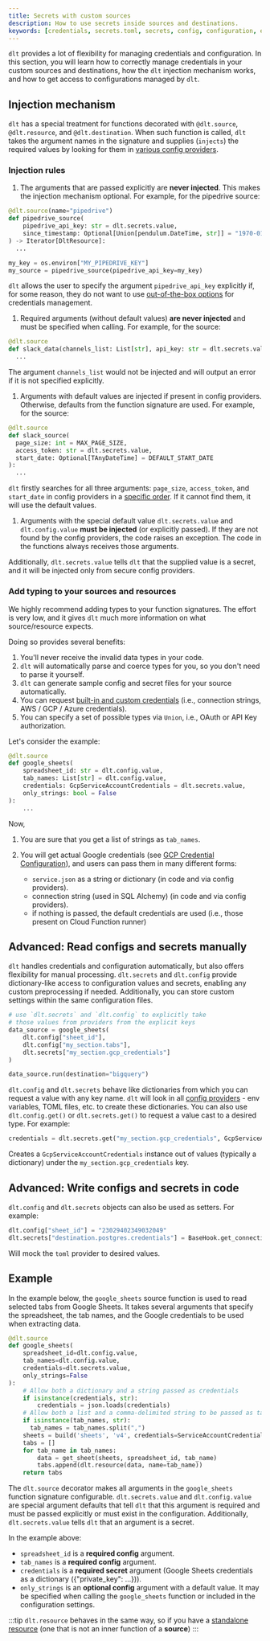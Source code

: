 ```yaml
---
title: Secrets with custom sources
description: How to use secrets inside sources and destinations.
keywords: [credentials, secrets.toml, secrets, config, configuration, environment variables, provider]
---
```


`dlt` provides a lot of flexibility for managing credentials and configuration. In this section, you will learn how to correctly manage credentials in your custom sources and destinations, how the `dlt` injection mechanism works, and how to get access to configurations managed by `dlt`.

## Injection mechanism

`dlt` has a special treatment for functions decorated with `@dlt.source`, `@dlt.resource`, and `@dlt.destination`. When such function is called, `dlt` takes the argument names in the signature and supplies (`injects`) the required values by looking for them in [various config providers](setup).

### Injection rules

1. The arguments that are passed explicitly are **never injected**. This makes the injection mechanism optional. For example, for the pipedrive source:
  ```py
  @dlt.source(name="pipedrive")
  def pipedrive_source(
      pipedrive_api_key: str = dlt.secrets.value,
      since_timestamp: Optional[Union[pendulum.DateTime, str]] = "1970-01-01 00:00:00",
  ) -> Iterator[DltResource]:
    ...

  my_key = os.environ["MY_PIPEDRIVE_KEY"]
  my_source = pipedrive_source(pipedrive_api_key=my_key)
  ```
  `dlt` allows the user to specify the argument `pipedrive_api_key` explicitly if, for some reason, they do not want to use [out-of-the-box options](setup) for credentials management.

1. Required arguments (without default values) **are never injected** and must be specified when calling. For example, for the source:

  ```py
  @dlt.source
  def slack_data(channels_list: List[str], api_key: str = dlt.secrets.value):
    ...
  ```
  The argument `channels_list` would not be injected and will output an error if it is not specified explicitly.

1. Arguments with default values are injected if present in config providers. Otherwise, defaults from the function signature are used. For example, for the source:

  ```py
  @dlt.source
  def slack_source(
    page_size: int = MAX_PAGE_SIZE,
    access_token: str = dlt.secrets.value,
    start_date: Optional[TAnyDateTime] = DEFAULT_START_DATE
  ):
    ...
  ```
  `dlt` firstly searches for all three arguments: `page_size`, `access_token`, and `start_date` in config providers in a [specific order](setup). If it cannot find them, it will use the default values.

1. Arguments with the special default value `dlt.secrets.value` and `dlt.config.value` **must be injected**
   (or explicitly passed). If they are not found by the config providers, the code raises an
   exception. The code in the functions always receives those arguments.

  Additionally, `dlt.secrets.value` tells `dlt` that the supplied value is a secret, and it will be injected only from secure config providers.

### Add typing to your sources and resources

We highly recommend adding types to your function signatures.
The effort is very low, and it gives `dlt` much more
information on what source/resource expects.

Doing so provides several benefits:

1. You'll never receive the invalid data types in your code.
1. `dlt` will automatically parse and coerce types for you, so you don't need to parse it yourself.
1. `dlt` can generate sample config and secret files for your source automatically.
1. You can request [built-in and custom credentials](prebuilt_types) (i.e., connection strings, AWS / GCP / Azure credentials).
1. You can specify a set of possible types via `Union`, i.e., OAuth or API Key authorization.

Let's consider the example:

```py
@dlt.source
def google_sheets(
    spreadsheet_id: str = dlt.config.value,
    tab_names: List[str] = dlt.config.value,
    credentials: GcpServiceAccountCredentials = dlt.secrets.value,
    only_strings: bool = False
):
    ...
```

Now,

1. You are sure that you get a list of strings as `tab_names`.
1. You will get actual Google credentials (see [GCP Credential Configuration](prebuilt_types#gcp-credentials)), and users can
   pass them in many different forms:

   * `service.json` as a string or dictionary (in code and via config providers).
   * connection string (used in SQL Alchemy) (in code and via config providers).
   * if nothing is passed, the default credentials are used (i.e., those present on Cloud Function runner)

## Advanced: Read configs and secrets manually

`dlt` handles credentials and configuration automatically, but also offers flexibility for manual processing.
`dlt.secrets` and `dlt.config` provide dictionary-like access to configuration values and secrets, enabling any custom preprocessing if needed.
Additionally, you can store custom settings within the same configuration files.

```py
# use `dlt.secrets` and `dlt.config` to explicitly take
# those values from providers from the explicit keys
data_source = google_sheets(
    dlt.config["sheet_id"],
    dlt.config["my_section.tabs"],
    dlt.secrets["my_section.gcp_credentials"]
)

data_source.run(destination="bigquery")
```

`dlt.config` and `dlt.secrets` behave like dictionaries from which you can request a value with any key name. `dlt` will look in all [config providers](setup) - env variables, TOML files, etc. to create these dictionaries. You can also use `dlt.config.get()` or `dlt.secrets.get()` to
request a value cast to a desired type. For example:

```py
credentials = dlt.secrets.get("my_section.gcp_credentials", GcpServiceAccountCredentials)
```
Creates a `GcpServiceAccountCredentials` instance out of values (typically a dictionary) under the `my_section.gcp_credentials` key.

## Advanced: Write configs and secrets in code

`dlt.config` and `dlt.secrets` objects can also be used as setters. For example:
```py
dlt.config["sheet_id"] = "23029402349032049"
dlt.secrets["destination.postgres.credentials"] = BaseHook.get_connection('postgres_dsn').extra
```

Will mock the `toml` provider to desired values.

## Example

In the example below, the `google_sheets` source function is used to read selected tabs from Google Sheets.
It takes several arguments that specify the spreadsheet, the tab names, and the Google credentials to be used when extracting data.

```py
@dlt.source
def google_sheets(
    spreadsheet_id=dlt.config.value,
    tab_names=dlt.config.value,
    credentials=dlt.secrets.value,
    only_strings=False
):
    # Allow both a dictionary and a string passed as credentials
    if isinstance(credentials, str):
        credentials = json.loads(credentials)
    # Allow both a list and a comma-delimited string to be passed as tabs
    if isinstance(tab_names, str):
      tab_names = tab_names.split(",")
    sheets = build('sheets', 'v4', credentials=ServiceAccountCredentials.from_service_account_info(credentials))
    tabs = []
    for tab_name in tab_names:
        data = get_sheet(sheets, spreadsheet_id, tab_name)
        tabs.append(dlt.resource(data, name=tab_name))
    return tabs
```
The `dlt.source` decorator makes all arguments in the `google_sheets` function signature configurable.
`dlt.secrets.value` and `dlt.config.value` are special argument defaults that tell `dlt` that this
argument is required and must be passed explicitly or must exist in the configuration. Additionally,
`dlt.secrets.value` tells `dlt` that an argument is a secret.

In the example above:
- `spreadsheet_id` is a **required config** argument.
- `tab_names` is a **required config** argument.
- `credentials` is a **required secret** argument (Google Sheets credentials as a dictionary ({"private_key": ...})).
- `only_strings` is an **optional config** argument with a default value. It may be specified when calling the `google_sheets` function or included in the configuration settings.

:::tip
`dlt.resource` behaves in the same way, so if you have a [standalone resource](../resource.md#declare-a-standalone-resource) (one that is not an inner function
of a **source**)
:::